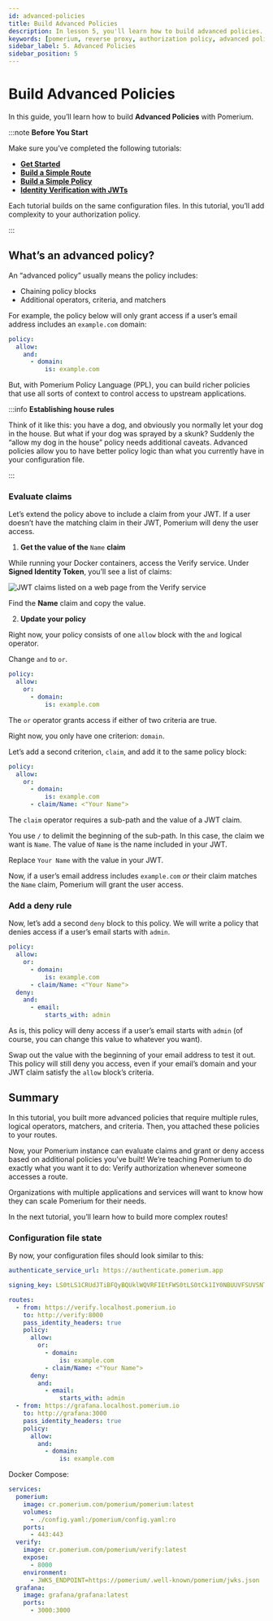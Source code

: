 ```yaml
---
id: advanced-policies
title: Build Advanced Policies
description: In lesson 5, you'll learn how to build advanced policies.
keywords: [pomerium, reverse proxy, authorization policy, advanced policies]
sidebar_label: 5. Advanced Policies
sidebar_position: 5
---
```


# Build Advanced Policies

In this guide, you’ll learn how to build **Advanced Policies** with Pomerium.

:::note **Before You Start**

Make sure you’ve completed the following tutorials:

- [**Get Started**](/docs/courses/fundamentals/get-started)
- [**Build a Simple Route**](/docs/courses/fundamentals/build-routes)
- [**Build a Simple Policy**](/docs/courses/fundamentals/build-policies)
- [**Identity Verification with JWTs**](/docs/courses/fundamentals/jwt-verification)

Each tutorial builds on the same configuration files. In this tutorial, you’ll add complexity to your authorization policy.

:::

## What’s an advanced policy?

An “advanced policy” usually means the policy includes:

- Chaining policy blocks
- Additional operators, criteria, and matchers

For example, the policy below will only grant access if a user’s email address includes an `example.com` domain:

```yaml
policy:
  allow:
    and:
      - domain:
          is: example.com
```

But, with Pomerium Policy Language (PPL), you can build richer policies that use all sorts of context to control access to upstream applications.

:::info **Establishing house rules**

Think of it like this: you have a dog, and obviously you normally let your dog in the house. But what if your dog was sprayed by a skunk? Suddenly the “allow my dog in the house” policy needs additional caveats. Advanced policies allow you to have better policy logic than what you currently have in your configuration file.

:::

### Evaluate claims

Let’s extend the policy above to include a claim from your JWT. If a user doesn’t have the matching claim in their JWT, Pomerium will deny the user access.

1. **Get the value of the** `Name` **claim**

While running your Docker containers, access the Verify service. Under **Signed Identity Token**, you’ll see a list of claims:

![JWT claims listed on a web page from the Verify service](./img/jwt-verification/01-jwt-claims.png)

Find the **Name** claim and copy the value.

2. **Update your policy**

Right now, your policy consists of one `allow` block with the `and` logical operator.

Change `and` to `or`.

```yaml
policy:
  allow:
    or:
      - domain:
          is: example.com
```

The `or` operator grants access if either of two criteria are true.

Right now, you only have one criterion: `domain`.

Let’s add a second criterion, `claim`, and add it to the same policy block:

```yaml
policy:
  allow:
    or:
      - domain:
          is: example.com
      - claim/Name: <"Your Name">
```

The `claim` operator requires a sub-path and the value of a JWT claim.

You use `/` to delimit the beginning of the sub-path. In this case, the claim we want is `Name`. The value of `Name` is the name included in your JWT.

Replace `Your Name` with the value in your JWT.

Now, if a user’s email address includes `example.com` _or_ their claim matches the `Name` claim, Pomerium will grant the user access.

### Add a deny rule

Now, let’s add a second `deny` block to this policy. We will write a policy that denies access if a user’s email starts with `admin`.

```yaml
policy:
  allow:
    or:
      - domain:
          is: example.com
      - claim/Name: <"Your Name">
  deny:
    and:
      - email:
          starts_with: admin
```

As is, this policy will deny access if a user’s email starts with `admin` (of course, you can change this value to whatever you want).

Swap out the value with the beginning of your email address to test it out. This policy will still deny you access, even if your email’s domain and your JWT claim satisfy the `allow` block’s criteria.

## Summary

In this tutorial, you built more advanced policies that require multiple rules, logical operators, matchers, and criteria. Then, you attached these policies to your routes.

Now, your Pomerium instance can evaluate claims and grant or deny access based on additional policies you’ve built! We’re teaching Pomerium to do exactly what you want it to do: Verify authorization whenever someone accesses a route.

Organizations with multiple applications and services will want to know how they can scale Pomerium for their needs.

In the next tutorial, you’ll learn how to build more complex routes!

### Configuration file state

By now, your configuration files should look similar to this:

```yaml
authenticate_service_url: https://authenticate.pomerium.app

signing_key: LS0tLS1CRUdJTiBFQyBQUklWQVRFIEtFWS0tLS0tCk1IY0NBUUVFSUVSNThaeDA2SHJXTW9PUTRaNjlMaDdMZUtFZW5TSmJZcHJvZ3V3TEl0blNvQW9HQ0NxR1NNNDkKQXdFSG9VUURRZ0FFK1FtamZKQ2ovdzkrOUhrRDVlbTlIZFhRM3ViUEhIdWNOMTlNOXJxR05PeEpTRmR3VHgvaAphdVkvcVFSWWR0YVpnVEpEUWZSYVQ2Q1pPYndSYTl2TXNnPT0KLS0tLS1FTkQgRUMgUFJJVkFURSBLRVktLS0tLQo=

routes:
  - from: https://verify.localhost.pomerium.io
    to: http://verify:8000
    pass_identity_headers: true
    policy:
      allow:
        or:
          - domain:
              is: example.com
          - claim/Name: <"Your Name">
      deny:
        and:
          - email:
              starts_with: admin
  - from: https://grafana.localhost.pomerium.io
    to: http://grafana:3000
    pass_identity_headers: true
    policy:
      allow:
        and:
          - domain:
              is: example.com
```

Docker Compose:

```yaml
services:
  pomerium:
    image: cr.pomerium.com/pomerium/pomerium:latest
    volumes:
      - ./config.yaml:/pomerium/config.yaml:ro
    ports:
      - 443:443
  verify:
    image: cr.pomerium.com/pomerium/verify:latest
    expose:
      - 8000
    environment:
      - JWKS_ENDPOINT=https://pomerium/.well-known/pomerium/jwks.json
  grafana:
    image: grafana/grafana:latest
    ports:
      - 3000:3000
```
